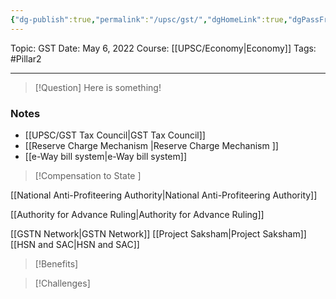 ```yaml
---
{"dg-publish":true,"permalink":"/upsc/gst/","dgHomeLink":true,"dgPassFrontmatter":false}
---
```


Topic: GST
Date: May 6, 2022
Course: [[UPSC/Economy|Economy]]
Tags: #Pillar2 

---

> [!Question]
> Here is something! 


### Notes
- [[UPSC/GST Tax Council|GST Tax Council]] 
- [[Reserve Charge Mechanism |Reserve Charge Mechanism ]]
- [[e-Way bill system|e-Way bill system]]

>[!Compensation to State ]

[[National Anti-Profiteering Authority|National Anti-Profiteering Authority]]

[[Authority for Advance Ruling|Authority for Advance Ruling]]

[[GSTN Network|GSTN Network]]
	[[Project Saksham|Project Saksham]]
[[HSN and SAC|HSN and SAC]]

>[!Benefits]

>[!Challenges]



